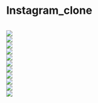 # Instagram_clone


<imag src="https://raw.githubusercontent.com/Omk4r-san/Instagram_clone/main/insta_clone/screenshots/ss1.jpeg">
  <br>
  
<img src="https://raw.githubusercontent.com/Omk4r-san/Instagram_clone/main/insta_clone/screenshots/ss2.jpeg">
  <br>
  
<img src="https://raw.githubusercontent.com/Omk4r-san/Instagram_clone/main/insta_clone/screenshots/ss3.jpeg">
  <br>
  
<img src="https://raw.githubusercontent.com/Omk4r-san/Instagram_clone/main/insta_clone/screenshots/ss4.jpeg">
  <br>
  
<img src="https://raw.githubusercontent.com/Omk4r-san/Instagram_clone/main/insta_clone/screenshots/ss5.jpeg">
  <br>
  
<img src="https://raw.githubusercontent.com/Omk4r-san/Instagram_clone/main/insta_clone/screenshots/ss6.jpeg">
  <br>
  

<img src="https://raw.githubusercontent.com/Omk4r-san/Instagram_clone/main/insta_clone/screenshots/ss7.jpeg">
  <br>
  
<img src="https://raw.githubusercontent.com/Omk4r-san/Instagram_clone/main/insta_clone/screenshots/ss8.jpeg">
  <br>
  
<img src="https://raw.githubusercontent.com/Omk4r-san/Instagram_clone/main/insta_clone/screenshots/ss9.jpeg">
  <br>
  
<img src="https://raw.githubusercontent.com/Omk4r-san/Instagram_clone/main/insta_clone/screenshots/ss10.jpeg">
  <br>
  
<img src="https://raw.githubusercontent.com/Omk4r-san/Instagram_clone/main/insta_clone/screenshots/ss11.jpeg">
  <br>
  
<img src="https://raw.githubusercontent.com/Omk4r-san/Instagram_clone/main/insta_clone/screenshots/ss12.jpeg">
  <br>
